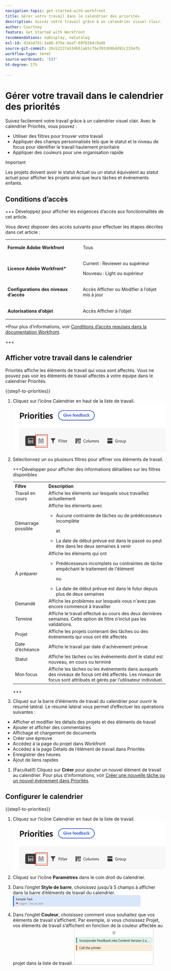 ```yaml
---
navigation-topic: get-started-with-workfront
title: Gérer votre travail dans le calendrier des priorités
description: Suivez votre travail grâce à un calendrier visuel clair.
author: Courtney
feature: Get Started with Workfront
recommendations: noDisplay, noCatalog
exl-id: d24ad7d1-3a88-479e-beaf-69f8264c9a6b
source-git-commit: 20cb2237a534b51ab5c75e393369bdd92c233efb
workflow-type: tm+mt
source-wordcount: '537'
ht-degree: 17%

---
```


# Gérer votre travail dans le calendrier des priorités

Suivez facilement votre travail grâce à un calendrier visuel clair. Avec le calendrier Priorités, vous pouvez :

* Utiliser des filtres pour trouver votre travail
* Appliquer des champs personnalisés tels que le statut et le niveau de focus pour identifier le travail hautement prioritaire
* Appliquer des couleurs pour une organisation rapide

>[!IMPORTANT]
>
>Les projets doivent avoir le statut Actuel ou un statut équivalent au statut actuel pour afficher les projets ainsi que leurs tâches et événements enfants.


## Conditions d’accès

+++ Développez pour afficher les exigences d’accès aux fonctionnalités de cet article.

Vous devez disposer des accès suivants pour effectuer les étapes décrites dans cet article :

<table style="table-layout:auto"> 
 <col> 
 </col> 
 <col> 
 </col> 
 <tbody> 
  <tr> 
   <td role="rowheader"><strong>Formule Adobe Workfront</strong></td> 
   <td> <p>Tous</p> </td> 
  </tr> 
  <tr> 
   <td role="rowheader"><strong>Licence Adobe Workfront*</strong></td> 
   <td> 
   <p>Current : Reviewer ou supérieur</p>
   <p>Nouveau : Light ou supérieur</p> 
   </td> 
  </tr> 
  <tr> 
   <td role="rowheader"><strong>Configurations des niveaux d’accès</strong></td> 
   <td> <p>Accès Afficher ou Modifier à l’objet mis à jour</p></td> 
  </tr> 
  <tr> 
   <td role="rowheader"><strong>Autorisations d’objet</strong></td> 
   <td> <p>Accès Afficher à l’objet</p></td> 
  </tr> 
 </tbody> 
</table>

*Pour plus d’informations, voir [Conditions d’accès requises dans la documentation Workfront](/help/quicksilver/administration-and-setup/add-users/access-levels-and-object-permissions/access-level-requirements-in-documentation.md).

+++

## Afficher votre travail dans le calendrier

Priorités affiche les éléments de travail qui vous sont affectés. Vous ne pouvez pas voir les éléments de travail affectés à votre équipe dans le calendrier Priorités.

{{step1-to-priorities}}

1. Cliquez sur l’icône Calendrier en haut de la liste de travail.
   ![icône de calendrier](assets/calendar-tab.png)
1. Sélectionnez un ou plusieurs filtres pour affiner vos éléments de travail.

   +++Développer pour afficher des informations détaillées sur les filtres disponibles
   <table>
    <tbody>
    <tr>
    <th>Filtre</th>
    <th>Description</th>
    </tr>
        <tr>
        <td>Travail en cours</td>
        <td>Affiche les éléments sur lesquels vous travaillez actuellement</td>
        </tr>
        <tr>
        <td>Démarrage possible</td>
        <td>Affiche les éléments avec 
        <ul>
        <li>Aucune contrainte de tâches ou de prédécesseurs incomplète</li>
        <p>et</p>
        <li>La date de début prévue est dans le passé ou peut être dans les deux semaines à venir</li>
        </ul>
        </td>
        </tr>
        <tr>
        <td>À préparer</td>
        <td>Affiche les éléments qui ont
        <ul>
        <li>Prédécesseurs incomplets ou contraintes de tâche empêchant le traitement de l'élément</li>
        <p>ou</p>
        <li>La date de début prévue est dans le futur depuis plus de deux semaines</li>
        </ul>
        </td>
        </tr>
        <tr>
        <td>Demandé</td>
        <td>Affiche les problèmes sur lesquels vous n'avez pas encore commencé à travailler</td>
        </tr>
        <td>Terminé</td>
        <td>Affiche le travail effectué au cours des deux dernières semaines. Cette option de filtre n’inclut pas les validations.</td>
        </tr>
        <tr>
        <td>Projet</td>
        <td>Affiche les projets contenant des tâches ou des événements qui vous ont été affectés</td>
        </tr>
        <tr>
        <td>Date d’échéance</td>
        <td>Affiche le travail par date d'achèvement prévue</td>
        </tr>
        <tr>
        <td>Statut</td>
        <td>Affiche les tâches ou les événements dont le statut est nouveau, en cours ou terminé</td>
        </tr>
        <tr>
        <td>Mon focus</td>
        <td>Affiche les tâches ou les événements dans auxquels des niveaux de focus ont été affectés. Les niveaux de focus sont attribués et gérés par l’utilisateur individuel.</td>
        </tr>
    </tbody>
    </table>

   +++

1. Cliquez sur la barre d’éléments de travail du calendrier pour ouvrir le résumé latéral. Le résumé latéral vous permet d’effectuer les opérations suivantes :

* Afficher et modifier les détails des projets et des éléments de travail
* Ajouter et afficher des commentaires
* Affichage et chargement de documents
* Créer une épreuve
* Accédez à la page du projet dans Workfront
* Accédez à la page Détails de l’élément de travail dans Priorités
* Enregistrer des heures
* Ajout de liens rapides

1. (Facultatif) Cliquez sur **Créer** pour ajouter un nouvel élément de travail au calendrier. Pour plus d’informations, voir [Créer une nouvelle tâche ou un nouvel événement dans Priorités](/help/quicksilver/workfront-basics/priorities/create-task-issue-priorities.md).

## Configurer le calendrier

{{step1-to-priorities}}

1. Cliquez sur l’icône Calendrier en haut de la liste de travail.
   ![icône de calendrier](assets/calendar-tab.png)
1. Cliquez sur l’icône **Paramètres** dans le coin droit du calendrier.

1. Dans l’onglet **Style de barre**, choisissez jusqu’à 5 champs à afficher dans la barre d’éléments de travail du calendrier.
   ![exemple de barre](assets/sample-task-for-field-config.png)

1. Dans l’onglet **Couleur**, choisissez comment vous souhaitez que vos éléments de travail s’affichent. Par exemple, si vous choisissez Projet, vos éléments de travail s’affichent en fonction de la couleur affectée au projet dans la liste de travail.
   ![exemple de projet de couleur](assets/sample-calendar-projects.png)
